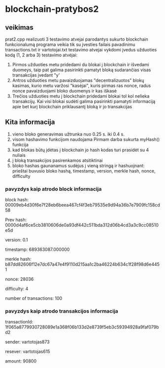 # blockchain-pratybos2

## veikimas

prat2.cpp realizuoti 3 testavimo atvejai parodantys sukurto blockchain funkcionalumą
programa veikia tik su  įvesties failais pavadinimu transactions.txt ir vartotojai.txt
testavimo atvejai vykdomi įvedus užduoties kodą (1, 2 arba 3)
testavimo atvėjai:
1. Pirmos užduoties metu pridedami du blokai į blockchain ir išvedami duomeys, taip pat galima pasirinkti pamatyt bloką sudarančias visas transakcijas įvedant "y'
2. Antros užduoties metu pavaizduojamas "decentralizuotos" blokų kasimas, kurio metu varžosi "kasėjai", kuris pirmas ras nonce, radus nonce pavaizduojami bloko duomenys ir kas iškasė
3. Trečios užduoties metu į blockchain pridedami blokai tol kol nelieka transakcijų. Kai visi blokai sudėti galima pasirinkti pamatyti informaciją apie bet kurį blockchain priklausantį bloką ir jo transakcijas
## Kita informacija


1. vieno bloko generavimas užtrunka nuo 0.25 s. iki 0.4 s.
2. visom hashavimo funkcijom naudojama Pirmam darba sukurta myHash() funkcija
3. kad blokas būtų įdėtas į blockchain jo hash kodas turi prasidėt su 4 nuliais
4. į bloką transakcijos pasirenkamos atsitiktinai
5. bloko hashas gaunanamus sudėjus į vieną stringą ir hashuojnant: prieštai buvusio bloko hashą, timestamp, version, merkle hash, nonce, difficulty

### pavyzdys kaip atrodo block informacija

block hash: 00009eb4d30f6e7f28eb6beea467cf4f3eb79535e9d94a36b7e7909fc158cd58

Prev hash: 0000d4af6ce5cb3810606de0a93df442c511bda312d06b4cd3a3c9cc08510e5d

version: 0.1

timestamp: 689363087.000000

merkle hash: b87dd82606f12e7dc67a47e4f9110d215aa1c2ba46224b634c1f28f98d6e4451

nonce: 28036

difficulty: 4

number of transactions: 100


### pavyzdys kaip atrodo transakcijos informacija

transactionId: 1f065a8779930728089e1a368f06b133d2e8739f5eb3c59394928a9faf079bd2

sender: vartotojas873

resever: vartotojas615

amount: 90800


